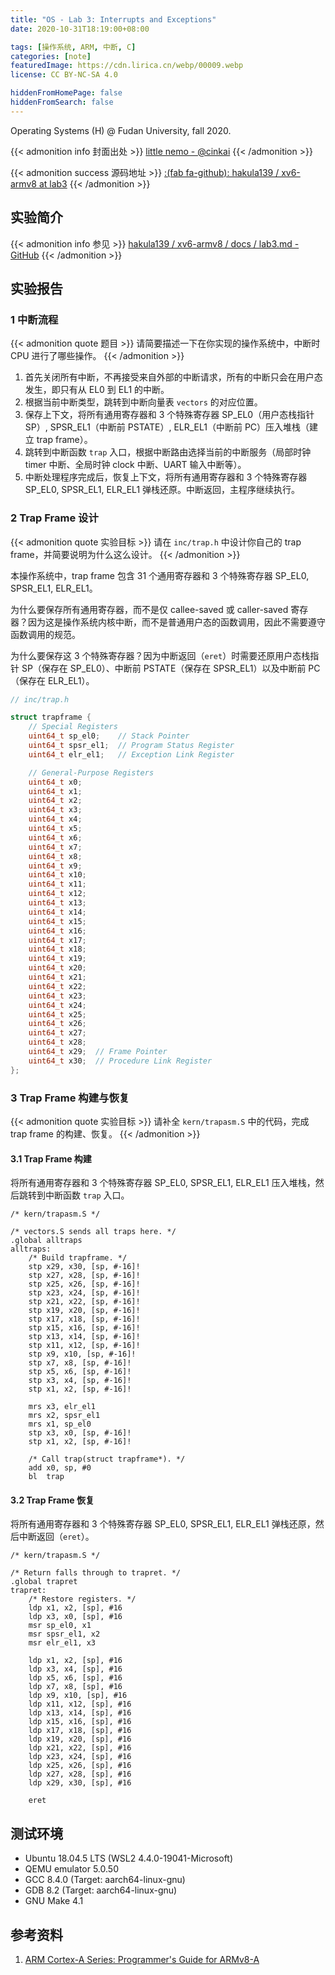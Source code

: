 ```yaml
---
title: "OS - Lab 3: Interrupts and Exceptions"
date: 2020-10-31T18:19:00+08:00

tags: [操作系统, ARM, 中断, C]
categories: [note]
featuredImage: https://cdn.lirica.cn/webp/00009.webp
license: CC BY-NC-SA 4.0

hiddenFromHomePage: false
hiddenFromSearch: false
---
```


Operating Systems (H) @ Fudan University, fall 2020.

<!--more-->

{{< admonition info 封面出处 >}}
[little nemo - @cinkai](https://www.pixiv.net/artworks/71199279)
{{< /admonition >}}

{{< admonition success 源码地址 >}}
[:(fab fa-github):  hakula139 / xv6-armv8 at lab3](https://github.com/hakula139/xv6-armv8/tree/lab3)
{{< /admonition >}}

## 实验简介

{{< admonition info 参见 >}}
[hakula139 / xv6-armv8 / docs / lab3.md - GitHub](https://github.com/hakula139/xv6-armv8/blob/lab3/docs/lab3.md)
{{< /admonition >}}

## 实验报告

### 1 中断流程

{{< admonition quote 题目 >}}
请简要描述一下在你实现的操作系统中，中断时 CPU 进行了哪些操作。
{{< /admonition >}}

1. 首先关闭所有中断，不再接受来自外部的中断请求，所有的中断只会在用户态发生，即只有从 EL0 到 EL1 的中断。
2. 根据当前中断类型，跳转到中断向量表 `vectors` 的对应位置。
3. 保存上下文，将所有通用寄存器和 3 个特殊寄存器 SP_EL0（用户态栈指针 SP）, SPSR_EL1（中断前 PSTATE）, ELR_EL1（中断前 PC）压入堆栈（建立 trap frame）。
4. 跳转到中断函数 `trap` 入口，根据中断路由选择当前的中断服务（局部时钟 timer 中断、全局时钟 clock 中断、UART 输入中断等）。
5. 中断处理程序完成后，恢复上下文，将所有通用寄存器和 3 个特殊寄存器 SP_EL0, SPSR_EL1, ELR_EL1 弹栈还原。中断返回，主程序继续执行。

### 2 Trap Frame 设计

{{< admonition quote 实验目标 >}}
请在 `inc/trap.h` 中设计你自己的 trap frame，并简要说明为什么这么设计。
{{< /admonition >}}

本操作系统中，trap frame 包含 31 个通用寄存器和 3 个特殊寄存器 SP_EL0, SPSR_EL1, ELR_EL1。

为什么要保存所有通用寄存器，而不是仅 callee-saved 或 caller-saved 寄存器？因为这是操作系统内核中断，而不是普通用户态的函数调用，因此不需要遵守函数调用的规范。

为什么要保存这 3 个特殊寄存器？因为中断返回（`eret`）时需要还原用户态栈指针 SP（保存在 SP_EL0）、中断前 PSTATE（保存在 SPSR_EL1）以及中断前 PC（保存在 ELR_EL1）。

```c
// inc/trap.h

struct trapframe {
    // Special Registers
    uint64_t sp_el0;    // Stack Pointer
    uint64_t spsr_el1;  // Program Status Register
    uint64_t elr_el1;   // Exception Link Register

    // General-Purpose Registers
    uint64_t x0;
    uint64_t x1;
    uint64_t x2;
    uint64_t x3;
    uint64_t x4;
    uint64_t x5;
    uint64_t x6;
    uint64_t x7;
    uint64_t x8;
    uint64_t x9;
    uint64_t x10;
    uint64_t x11;
    uint64_t x12;
    uint64_t x13;
    uint64_t x14;
    uint64_t x15;
    uint64_t x16;
    uint64_t x17;
    uint64_t x18;
    uint64_t x19;
    uint64_t x20;
    uint64_t x21;
    uint64_t x22;
    uint64_t x23;
    uint64_t x24;
    uint64_t x25;
    uint64_t x26;
    uint64_t x27;
    uint64_t x28;
    uint64_t x29;  // Frame Pointer
    uint64_t x30;  // Procedure Link Register
};
```

### 3 Trap Frame 构建与恢复

{{< admonition quote 实验目标 >}}
请补全 `kern/trapasm.S` 中的代码，完成 trap frame 的构建、恢复。
{{< /admonition >}}

#### 3.1 Trap Frame 构建

将所有通用寄存器和 3 个特殊寄存器 SP_EL0, SPSR_EL1, ELR_EL1 压入堆栈，然后跳转到中断函数 `trap` 入口。

```armasm
/* kern/trapasm.S */

/* vectors.S sends all traps here. */
.global alltraps
alltraps:
    /* Build trapframe. */
    stp x29, x30, [sp, #-16]!
    stp x27, x28, [sp, #-16]!
    stp x25, x26, [sp, #-16]!
    stp x23, x24, [sp, #-16]!
    stp x21, x22, [sp, #-16]!
    stp x19, x20, [sp, #-16]!
    stp x17, x18, [sp, #-16]!
    stp x15, x16, [sp, #-16]!
    stp x13, x14, [sp, #-16]!
    stp x11, x12, [sp, #-16]!
    stp x9, x10, [sp, #-16]!
    stp x7, x8, [sp, #-16]!
    stp x5, x6, [sp, #-16]!
    stp x3, x4, [sp, #-16]!
    stp x1, x2, [sp, #-16]!

    mrs x3, elr_el1
    mrs x2, spsr_el1
    mrs x1, sp_el0
    stp x3, x0, [sp, #-16]!
    stp x1, x2, [sp, #-16]!

    /* Call trap(struct trapframe*). */
    add x0, sp, #0
    bl  trap
```

#### 3.2 Trap Frame 恢复

将所有通用寄存器和 3 个特殊寄存器 SP_EL0, SPSR_EL1, ELR_EL1 弹栈还原，然后中断返回（`eret`）。

```armasm
/* kern/trapasm.S */

/* Return falls through to trapret. */
.global trapret
trapret:
    /* Restore registers. */
    ldp x1, x2, [sp], #16
    ldp x3, x0, [sp], #16
    msr sp_el0, x1
    msr spsr_el1, x2
    msr elr_el1, x3

    ldp x1, x2, [sp], #16
    ldp x3, x4, [sp], #16
    ldp x5, x6, [sp], #16
    ldp x7, x8, [sp], #16
    ldp x9, x10, [sp], #16
    ldp x11, x12, [sp], #16
    ldp x13, x14, [sp], #16
    ldp x15, x16, [sp], #16
    ldp x17, x18, [sp], #16
    ldp x19, x20, [sp], #16
    ldp x21, x22, [sp], #16
    ldp x23, x24, [sp], #16
    ldp x25, x26, [sp], #16
    ldp x27, x28, [sp], #16
    ldp x29, x30, [sp], #16

    eret
```

## 测试环境

- Ubuntu 18.04.5 LTS (WSL2 4.4.0-19041-Microsoft)
- QEMU emulator 5.0.50
- GCC 8.4.0 (Target: aarch64-linux-gnu)
- GDB 8.2 (Target: aarch64-linux-gnu)
- GNU Make 4.1

## 参考资料

1. [ARM Cortex-A Series: Programmer's Guide for ARMv8-A](https://cs140e.sergio.bz/docs/ARMv8-A-Programmer-Guide.pdf)
